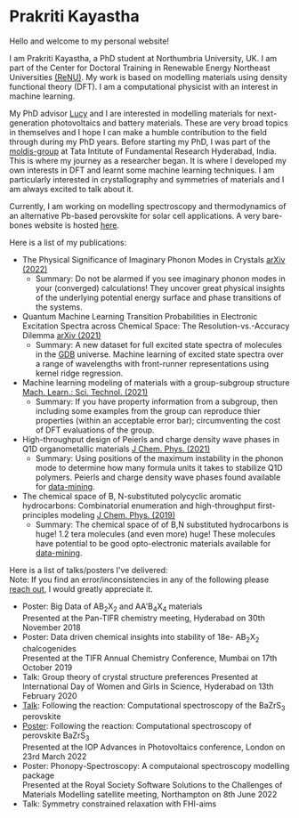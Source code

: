 # Prakriti Kayastha

Hello and welcome to my personal website!

I am Prakriti Kayastha, a PhD student at Northumbria University, UK. I am part of the Center for Doctoral Training in Renewable Energy Northeast Universities [(ReNU)](https://renu.northumbria.ac.uk/). My work is based on modelling materials using density functional theory (DFT). I am a computational physicist with an interest in machine learning. 

My PhD advisor [Lucy](https://lucydot.github.io/) and I are interested in modelling materials for next-generation photovoltaics and battery materials. These are very broad topics in themselves and I hope I can make a humble contribution to the field through during my PhD years. 
Before starting my PhD, I was part of the [moldis-group](https://moldis-group.github.io/) at Tata Intitute of Fundamental Research Hyderabad, India. This is where my journey as a researcher began. It is where I developed my own interests in DFT and learnt some machine learning techniques. I am particularly interested in crystallography and symmetries of materials and I am always excited to talk about it. 

Currently, I am working on modelling spectroscopy and thermodynamics of an alternative Pb-based perovskite for solar cell applications. A very bare-bones website is hosted [here](https://prakayastha.github.io/chalcogenide_perovskite/).

Here is a list of my publications:
- The Physical Significance of Imaginary Phonon Modes in Crystals [arXiv (2022)](https://arxiv.org/pdf/2203.01244.pdf)
  - Summary: Do not be alarmed if you see imaginary phonon modes in your (converged) calculations! They uncover great physical insights of the underlying potential energy surface and phase transitions of the systems. 
- Quantum Machine Learning Transition Probabilities in Electronic Excitation Spectra across Chemical Space: The Resolution-vs.-Accuracy Dilemma [arXiv (2021)](https://arxiv.org/pdf/2110.11798.pdf)
  - Summary: A new dataset for full excited state spectra of molecules in the [GDB](https://doi.org/10.1021/ci600423u) universe. Machine learning of excited state spectra over a range of wavelengths with front-runner representations using kernel ridge regression. 
- Machine learning modeling of materials with a group-subgroup structure [Mach. Learn.: Sci. Technol. (2021)](https://doi.org/10.1088/2632-2153/abffe9)
  - Summary: If you have property information from a subgroup, then including some examples from the group can reproduce thier properties (within an acceptable error bar); circumventing the cost of DFT evaluations of the group. 
- High-throughput design of Peierls and charge density wave phases in Q1D organometallic materials [J Chem. Phys. (2021)](https://doi.org/10.1063/5.0041717) 
  - Summary: Using positions of the maximum instability in the phonon mode to determine how many formula units it takes to stabilize Q1D polymers. Peierls and charge density wave phases found available for [data-mining](https://moldis.tifrh.res.in/db/rmq1d). 
- The chemical space of B, N-substituted polycyclic aromatic hydrocarbons: Combinatorial enumeration and high-throughput first-principles modeling [J Chem. Phys. (2019)](https://doi.org/10.1063/1.5088083)
  - Summary: The chemical space of of B,N substituted hydrocarbons is huge! 1.2 tera molecules (and even more) huge! These molecules have potential to be good opto-electronic materials available for [data-mining](https://moldis.tifrh.res.in/db/dbbnpah). 
 
Here is a list of talks/posters I've delivered:   
Note: If you find an error/inconsistencies in any of the following please [reach out](mailto:prakayastha314@gmail.com), I would greatly appreciate it. 
- Poster: Big Data of AB<sub>2</sub>X<sub>2</sub> and AA'B<sub>4</sub>X<sub>4</sub> materials  
  Presented at the Pan-TIFR chemistry meeting, Hyderabad on 30th November 2018
- Poster: Data driven chemical insights into stability of 18e- AB<sub>2</sub>X<sub>2</sub> chalcogenides  
  Presented at the TIFR Annual Chemistry Conference, Mumbai on 17th October 2019 
- Talk: Group theory of crystal structure preferences 
  Presented at International Day of Women and Girls in Science, Hyderabad on 13th February 2020 
- [Talk](./talks/PV_meeting_chalcogenides_perovskites.pdf): Following the reaction: Computational spectroscopy of the BaZrS<sub>3</sub> perovskite 
- [Poster](./talks/BaZrS3_23March2022.pdf): Following the reaction: Computational spectroscopy of perovskite BaZrS<sub>3</sub>  
  Presented at the IOP Advances in Photovoltaics conference, London on 23rd March 2022 
- Poster: Phonopy-Spectroscopy: A computaional spectroscopy modelling package  
  Presented at the Royal Society Software Solutions to the Challenges of Materials Modelling satellite meeting, Northampton on 8th June 2022 
- Talk: Symmetry constrained relaxation with FHI-aims 

